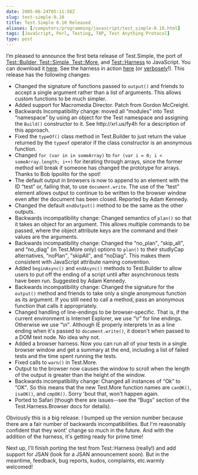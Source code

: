 ```yaml
--- 
date: 2005-06-24T05:11:58Z
slug: test-simple-0.10
title: Test.Simple 0.10 Released
aliases: [/computers/programming/javascript/test_simple-0.10.html]
tags: [JavaScript, Perl, Testing, TAP, Test Anything Protocol]
type: post
---
```


<p>I’m pleased to announce the first beta release of Test.Simple, the port of <a href="http://search.cpan.org/dist/Test-Simple/" title="Test::Simple on CPAN">Test::Builder, Test::Simple, Test::More</a>, and <a href="http://search.cpan.org/dist/Test-Harness/" title="Test::Harness on CPAN">Test::Harness</a> to JavaScript. You can download it <a href="http://www.justatheory.com/downloads/Test.Simple-0.10.tar.gz" title="Download Test.Simple 0.10 Now!">here</a>. See the harness in action <a href="http://www.justatheory.com/code/Test.Simple-0.10/tests/index.html" title="Run the Test.Simple 0.10 Test Suite now!">here</a> (or <a href="http://www.justatheory.com/code/Test.Simple-0.10/tests/index.html?verbose=1" title="Run the Test.Simple 0.10 Tests verbosely!">verbosely</a>!). This release has the following changes:</p>

<ul>
   <li>Changed the signature of functions passed to <code>output()</code> and
        friends to accept a single argument rather than a list of
        arguments. This allows custom functions to be much simpler.</li>
  <li>Added support for Macromedia Director. Patch from Gordon McCreight.</li>
  <li>Backwards Incompatibility change: moved all <q>modules</q> into Test
        <q>namespace</q> by using an object for the Test namespace and
        assigning the <code>Build()</code> constructor to it. See
        http://xrl.us/fy4h for a description of this approach.</li>
  <li>Fixed the <code>typeOf()</code> class method in Test.Builder to just
        return the value returned by the <code>typeof</code> operator if the
        class constructor is an anonymous function.</li>
  <li>Changed <code>for (var in in someArray)</code> to
        <code>for (var i = 0; i &lt; someArray.length; i++)</code> for iterating
        through arrays, since the former method will break if someone has
        changed the prototype for arrays. Thanks to Bob Ippolito for the
        spot!</li>
  <li>The default output in browsers is now to append to an element with the
        ID <q>test</q> or, failing that, to
        use <code>document.write</code>. The use of the
        <q>test</q> element allows output to continue to be written to the browser
        window even after the document has been closed. Reported by Adam
        Kennedy.</li>
  <li>Changed the default <code>endOutput()</code> method to be the same as
        the other outputs.</li>
  <li>Backwards incompatibility change: Changed semantics
        of <code>plan()</code> so that it takes an object for an argument.
        This allows multiple commands to be passed, where the object attribute
        keys are the command and their values are the arguments.</li>
  <li>Backwards incompatibility change: Changed
        the <q>no_plan</q>, <q>skip_all</q>, and <q>no_diag</q> (in Test.More
        only) options to <code>plan()</code> to their studlyCap
        alternatives, <q>noPlan</q>, <q>skipAll</q>, and <q>noDiag</q>. This
        makes them consistent with JavaScript attribute naming
        convention.</li>
  <li>Added <code>beginAsync()</code> and <code>endAsync()</code> methods to Test.Builder to allow
        users to put off the ending of a script until after asynchronous tests
        have been run. Suggested by Adam Kennedy.</li>
  <li>Backwards incompatibility change: Changed the signature for the
    <code>output()</code> method and friends to take only a single anonymous
        function as its argument. If you still need to call a method, pass an
        anonymous function that calls it appropriately.</li>
  <li>Changed handling of line-endings to be browser-specific. That is, if the
        current environment is Internet Explorer, we use <q>\r</q> for line
        endings.  Otherwise we use <q>\n</q>. Although IE properly interprets
        \n as a line ending when it's passed to <code>document.write()</code>,
        it doesn't when passed to a DOM text node. No idea why not.</li>
  <li>Added a browser harness. Now you can run all of your tests in a single
        browser window and get a summary at the end, including a list of
        failed tests and the time spent running the tests.</li>
  <li>Fixed calls to <code>warn()</code> in Test.More.</li>
  <li>Output to the browser now causes the window to scroll when the length of
        the output is greater than the height of the window.</li>
  <li>Backwards incompatibility change: Changed all instances of <q>Ok</q> to
        <q>OK</q>. So this means that the new Test.More function names are
        <code>canOK()</code>, <code>isaOK()</code>,
        and <code>cmpOK()</code>. Sorry 'bout that, won't happen again.</li>
  <li>Ported to Safari (though there are issues--see the <q>Bugs</q> section
        of the Test.Harness.Browser docs for details).</li>
</ul>

<p>Obviously this is a big release. I bumped up the version number because there are a fair number of backwards incompatibilities. But I'm reasonably confident that they wont' change so much in the future. And with the addition of the harness, it's getting ready for prime time!</p>

<p>Next up, I'll finish porting the test from Test::Harness (really!) and add support for JSAN (look for a JSAN announcement soon). But in the meantime, feedback, bug reports, kudos, complaints, etc.warmly welcomed!</p>
